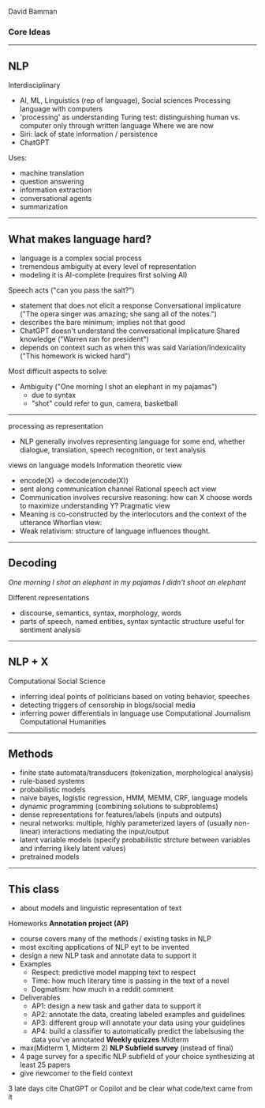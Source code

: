 David Bamman

### Core Ideas

---

## NLP

Interdisciplinary
- AI, ML, Linguistics (rep of language), Social sciences
Processing language with computers
- 'processing' as understanding
Turing test: distinguishing human vs. computer only through written language
Where we are now
- Siri: lack of state information / persistence
- ChatGPT

Uses:
- machine translation
- question answering
- information extraction
- conversational agents
- summarization

---

## What makes language hard?

- language is a complex social process
- tremendous ambiguity at every level of representation
- modeling it is AI-complete (requires first solving AI)

Speech acts ("can you pass the salt?")
- statement that does not elicit a response
Conversational implicature ("The opera singer was amazing; she sang all of the notes.")
- describes the bare minimum; implies not that good
- ChatGPT doesn't understand the conversational implicature
Shared knowledge ("Warren ran for president")
- depends on context such as when this was said
Variation/Indexicality ("This homework is wicked hard")

Most difficult aspects to solve:
- Ambiguity ("One morning I shot an elephant in my pajamas")
	- due to syntax
	- "shot" could refer to gun, camera, basketball

---

processing as representation
- NLP generally involves representing language for some end, whether dialogue, translation, speech recognition, or text analysis

views on language models
Information theoretic view
- encode(X) -> decode(encode(X))
- sent along communication channel
Rational speech act view
- Communication involves recursive reasoning: how can X choose words to maximize understanding Y?
Pragmatic view
- Meaning is co-constructed by the interlocutors and the context of the utterance
Whorfian view:
- Weak relativism: structure of language influences thought.

---

## Decoding

*One morning I shot an elephant in my pajamas*
*I didn't shoot an elephant*

Different representations
- discourse, semantics, syntax, morphology, words
- parts of speech, named entities, syntax
syntactic structure useful for sentiment analysis

---

## NLP + X

Computational Social Science
- inferring ideal points of politicians based on voting behavior, speeches
- detecting triggers of censorship in blogs/social media
- inferring power differentials in language use
Computational Journalism
Computational Humanities

---

## Methods

- finite state automata/transducers (tokenization, morphological analysis)
- rule-based systems
- probabilistic models
- naive bayes, logistic regression, HMM, MEMM, CRF, language models
- dynamic programming (combining solutions to subproblems)
- dense representations for features/labels (inputs and outputs)
- neural networks: multiple, highly parameterized layers of (usually non-linear) interactions mediating the input/output
- latent variable models (specify probabilistic strcture between variables and inferring likely latent values)
- pretrained models

---

## This class

- about models and linguistic representation of text

Homeworks
**Annotation project (AP)**
- course covers many of the methods / existing tasks in NLP
- most exciting applications of NLP eyt to be invented
- design a new NLP task and annotate data to support it
- Examples
	- Respect: predictive model mapping text to respect
	- Time: how much literary time is passing in the text of a novel
	- Dogmatism: how much in a reddit comment
- Deliverables
	- AP1: design a new task and gather data to support it
	- AP2: annotate the data, creating labeled examples and guidelines
	- AP3: different group will annotate your data using your guidelines
	- AP4: build a classifier to automatically predict the labelsusing the data you've annotated
**Weekly quizzes**
Midterm
- max(Midterm 1, Midterm 2)
**NLP Subfield survey** (instead of final)
- 4 page survey for a specific NLP subfield of your choice synthesizing at least 25 papers
- give newcomer to the field context

3 late days
cite ChatGPT or Copilot and be clear what code/text came from it